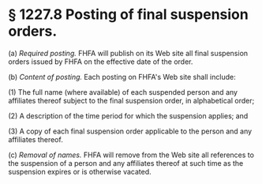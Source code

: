 # § 1227.8   Posting of final suspension orders.

(a) *Required posting.* FHFA will publish on its Web site all final suspension orders issued by FHFA on the effective date of the order.


(b) *Content of posting.* Each posting on FHFA's Web site shall include:


(1) The full name (where available) of each suspended person and any affiliates thereof subject to the final suspension order, in alphabetical order;


(2) A description of the time period for which the suspension applies; and


(3) A copy of each final suspension order applicable to the person and any affiliates thereof.


(c) *Removal of names.* FHFA will remove from the Web site all references to the suspension of a person and any affiliates thereof at such time as the suspension expires or is otherwise vacated.




